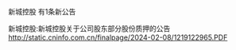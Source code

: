 新城控股 有1条新公告 

新城控股:新城控股关于公司股东部分股份质押的公告 http://static.cninfo.com.cn/finalpage/2024-02-08/1219122965.PDF 

